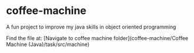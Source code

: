 # coffee-machine
A fun project to improve my java skills in object oriented programming

Find the file at: [Navigate to coffee machine folder](coffee-machine/Coffee Machine (Java)/task/src/machine)

